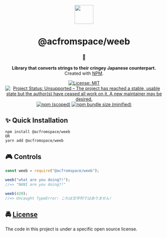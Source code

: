 <!-- HEADING -->

<p align="center">
  <img src="https://user-images.githubusercontent.com/10361542/71635438-7e97da00-2bd9-11ea-9940-8a42bd798a00.png" width="60">
</p>
<h1 align="center">️@acfromspace/weeb</h1>

<!-- DESCRIPTION -->

<h3 align="center">
  <span role="img" aria-label="Ogre">👹</span>
</h3>
<p align="center">
  <strong>Library that converts strings to their cringey Japanese counterpart.</strong><br>
  Created with <a href="https://www.npmjs.com/" target="_blank">NPM<a/>.
</p>

<!-- BADGES -->

<p align="center">
    <a href="https://github.com/acfromspace/weeb/blob/master/LICENSE">
        <img src="https://img.shields.io/github/license/mashape/apistatus.svg"
            alt="License: MIT"></a>
    <a href="https://www.repostatus.org/#unsupported">
        <img src="https://www.repostatus.org/badges/latest/unsupported.svg" alt="Project Status: Unsupported – The project has reached a stable, usable state but the author(s) have ceased all work on it. A new maintainer may be desired." /></a>
    <a href="https://github.com/acfromspace/weeb">
        <img src="https://img.shields.io/npm/v/@acfromspace/weeb.svg"
            alt="npm (scoped)"></a>
    <a href="https://github.com/acfromspace/weeb">
        <img src="https://img.shields.io/bundlephobia/min/@acfromspace/weeb.svg"
            alt="npm bundle size (minified)"></a>
</p>

<!-- QUICK INSTALLATION -->

## <span role="img" aria-label="Sparkles">✨</span> Quick Installation

```
npm install @acfromspace/weeb
OR
yarn add @acfromspace/weeb
```

<!-- CONTROLS -->

## <span role="img" aria-label="Video Game">🎮</span> Controls

```js
const weeb = require("@acfromspace/weeb");

weeb("what are you doing?!");
//=> "NANI are you doing?!"

weeb(420);
//=> Uncaught TypeError: これは文字列ではありません!
```

<!-- LICENSE -->

## <span role="img" aria-label="Oncoming Police Car">🚔</span> [License](LICENSE)

The code in this project is under a specific open source license.
